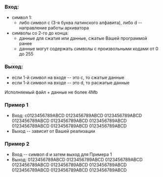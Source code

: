 ### Вход:
* символ 1:
	* либо символ c (3-я буква латинского алфавита), либо d -- направление работы архиватора
* символы со 2-го до конца:
	* данные для сжатия или данные, сжатые Вашей программой ранее
	* данные могут содержать символы с произвольными кодами от 0 до 255

### Выход:
* если 1-й символ на входе -- это c, то сжатые данные
* если 1-й символ на входе -- это d, то расжатые данные

Исполняемый файл + данные не более 4Mb

### Пример 1
* Вход:
  c0123456789ABCD
  0123456789ABCD
  0123456789ABCD
  0123456789ABCD
  0123456789ABCD
  0123456789ABCD
  0123456789ABCD
  0123456789ABCD
  0123456789ABCD
* Выход -- зависит от Вашей реализации


### Пример 2
* Вход -- символ d и затем выход для Примера 1
* Выход:
  0123456789ABCD
  0123456789ABCD
  0123456789ABCD
  0123456789ABCD
  0123456789ABCD
  0123456789ABCD
  0123456789ABCD
  0123456789ABCD
  0123456789ABCD
